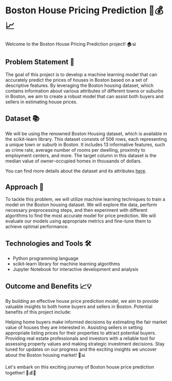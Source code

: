 # Boston House Pricing Prediction 🏡💰📈
Welcome to the Boston House Pricing Prediction project! 🏠📊

## Problem Statement 🎯
The goal of this project is to develop a machine learning model that can accurately predict the prices of houses in Boston based on a set of descriptive features. By leveraging the Boston housing dataset, which contains information about various attributes of different towns or suburbs in Boston, we aim to create a robust model that can assist both buyers and sellers in estimating house prices.

## Dataset 📚
We will be using the renowned Boston Housing dataset, which is available in the scikit-learn library. This dataset consists of 506 rows, each representing a unique town or suburb in Boston. It includes 13 informative features, such as crime rate, average number of rooms per dwelling, proximity to employment centers, and more. The target column in this dataset is the median value of owner-occupied homes in thousands of dollars.

You can find more details about the dataset and its attributes [here](https://archive.ics.uci.edu/ml/machine-learning-databases/housing/housing.names).


## Approach 🧠
To tackle this problem, we will utilize machine learning techniques to train a model on the Boston housing dataset. We will explore the data, perform necessary preprocessing steps, and then experiment with different algorithms to find the most accurate model for price prediction. We will evaluate our models using appropriate metrics and fine-tune them to achieve optimal performance.

## Technologies and Tools 🛠️
* Python programming language
* scikit-learn library for machine learning algorithms
* Jupyter Notebook for interactive development and analysis

## Outcome and Benefits 📈💡
By building an effective house price prediction model, we aim to provide valuable insights to both home buyers and sellers in Boston. Potential benefits of this project include:

Helping home buyers make informed decisions by estimating the fair market value of houses they are interested in.
Assisting sellers in setting appropriate listing prices for their properties to attract potential buyers.
Providing real estate professionals and investors with a reliable tool for assessing property values and making strategic investment decisions.
Stay tuned for updates on our progress and the exciting insights we uncover about the Boston housing market! 🚀📊

Let's embark on this exciting journey of Boston house price prediction together! 🏡💰💪
